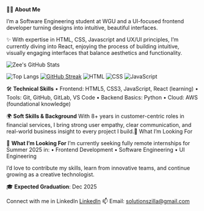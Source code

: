 👩‍💻 **About Me**

I’m a Software Engineering student at WGU and a UI-focused frontend developer turning designs into intuitive, beautiful interfaces.

✨ With expertise in HTML, CSS, Javascript and UX/UI principles, I’m currently diving into React, enjoying the process of building intuitive, visually engaging interfaces that balance aesthetics and functionality.

![Zee's GitHub Stats](https://github-readme-stats.vercel.app/api?username=RukhsarPathan&show_icons=true&theme=radical)

![Top Langs](https://github-readme-stats.vercel.app/api/top-langs/?username=RukhsarPathan&layout=compact&theme=radical)
[![GitHub Streak](https://streak-stats.demolab.com?user=RukhsarPathan&theme=radical)](https://git.io/streak-stats)
![HTML](https://img.shields.io/badge/HTML5-E34F26?logo=html5&logoColor=white)
![CSS](https://img.shields.io/badge/CSS3-1572B6?logo=css3&logoColor=white)
![JavaScript](https://img.shields.io/badge/JavaScript-F7DF1E?logo=javascript&logoColor=black)


🛠️ **Technical Skills**
	•	Frontend: HTML5, CSS3, JavaScript, React (learning)
	•	Tools: Git, GitHub, GitLab, VS Code
	•	Backend Basics: Python
	•	Cloud: AWS (foundational knowledge)
 

🌍 **Soft Skills & Background**
With 8+ years in customer-centric roles in financial services, I bring strong user empathy, clear communication, and real-world business insight to every project I build.🚀 What I’m Looking For

🚀 **What I’m Looking For**
I’m currently seeking fully remote internships for Summer 2025 in:
	•	Frontend Development
	•	Software Engineering
	•	UI Engineering

I’d love to contribute my skills, learn from innovative teams, and continue growing as a creative technologist.

🎓 **Expected Graduation**: Dec 2025

Connect with me in LinkedIn
[LinkedIn](https://linkedin.com/in/rukhsarpathan7)
📫 Email: [solutionszilla@gmail.com](mailto:solutionszilla@gmail.com)
<!---
RukhsarPathan/RukhsarPathan is a ✨ special ✨ repository because its `README.md` (this file) appears on your GitHub profile.
You can click the Preview link to take a look at your changes.
--->
